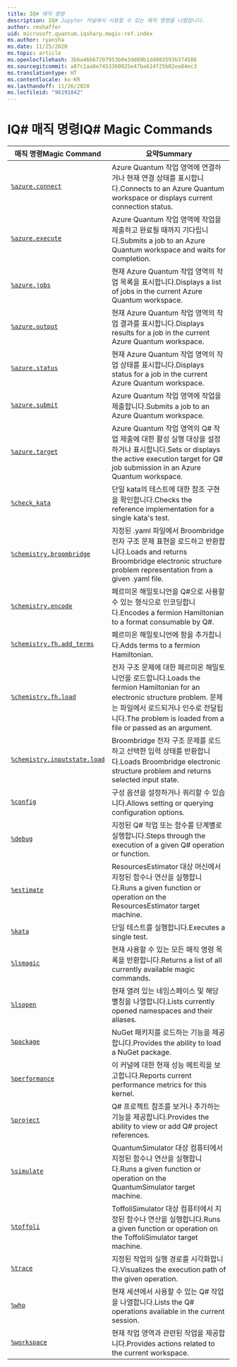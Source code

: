 ```yaml
---
title: IQ# 매직 명령
description: IQ# Jupyter 커널에서 사용할 수 있는 매직 명령을 나열합니다.
author: rmshaffer
uid: microsoft.quantum.iqsharp.magic-ref.index
ms.author: ryansha
ms.date: 11/25/2020
ms.topic: article
ms.openlocfilehash: 3b6a46b67207953b0e3dd89b1dd083593b374586
ms.sourcegitcommit: a87c1aa8e7453360025e47ba614f25b02ea84ec3
ms.translationtype: HT
ms.contentlocale: ko-KR
ms.lasthandoff: 11/26/2020
ms.locfileid: "96191842"
---
```

# <a name="iq-magic-commands"></a><span data-ttu-id="dffec-103">IQ# 매직 명령</span><span class="sxs-lookup"><span data-stu-id="dffec-103">IQ# Magic Commands</span></span>
| <span data-ttu-id="dffec-104">매직 명령</span><span class="sxs-lookup"><span data-stu-id="dffec-104">Magic Command</span></span> | <span data-ttu-id="dffec-105">요약</span><span class="sxs-lookup"><span data-stu-id="dffec-105">Summary</span></span> |
|---------------|---------|
| [`%azure.connect`](xref:microsoft.quantum.iqsharp.magic-ref.azure.connect) | <span data-ttu-id="dffec-106">Azure Quantum 작업 영역에 연결하거나 현재 연결 상태를 표시합니다.</span><span class="sxs-lookup"><span data-stu-id="dffec-106">Connects to an Azure Quantum workspace or displays current connection status.</span></span> |
| [`%azure.execute`](xref:microsoft.quantum.iqsharp.magic-ref.azure.execute) | <span data-ttu-id="dffec-107">Azure Quantum 작업 영역에 작업을 제출하고 완료될 때까지 기다립니다.</span><span class="sxs-lookup"><span data-stu-id="dffec-107">Submits a job to an Azure Quantum workspace and waits for completion.</span></span> |
| [`%azure.jobs`](xref:microsoft.quantum.iqsharp.magic-ref.azure.jobs) | <span data-ttu-id="dffec-108">현재 Azure Quantum 작업 영역의 작업 목록을 표시합니다.</span><span class="sxs-lookup"><span data-stu-id="dffec-108">Displays a list of jobs in the current Azure Quantum workspace.</span></span> |
| [`%azure.output`](xref:microsoft.quantum.iqsharp.magic-ref.azure.output) | <span data-ttu-id="dffec-109">현재 Azure Quantum 작업 영역의 작업 결과를 표시합니다.</span><span class="sxs-lookup"><span data-stu-id="dffec-109">Displays results for a job in the current Azure Quantum workspace.</span></span> |
| [`%azure.status`](xref:microsoft.quantum.iqsharp.magic-ref.azure.status) | <span data-ttu-id="dffec-110">현재 Azure Quantum 작업 영역의 작업 상태를 표시합니다.</span><span class="sxs-lookup"><span data-stu-id="dffec-110">Displays status for a job in the current Azure Quantum workspace.</span></span> |
| [`%azure.submit`](xref:microsoft.quantum.iqsharp.magic-ref.azure.submit) | <span data-ttu-id="dffec-111">Azure Quantum 작업 영역에 작업을 제출합니다.</span><span class="sxs-lookup"><span data-stu-id="dffec-111">Submits a job to an Azure Quantum workspace.</span></span> |
| [`%azure.target`](xref:microsoft.quantum.iqsharp.magic-ref.azure.target) | <span data-ttu-id="dffec-112">Azure Quantum 작업 영역의 Q# 작업 제출에 대한 활성 실행 대상을 설정하거나 표시합니다.</span><span class="sxs-lookup"><span data-stu-id="dffec-112">Sets or displays the active execution target for Q# job submission in an Azure Quantum workspace.</span></span> |
| [`%check_kata`](xref:microsoft.quantum.iqsharp.magic-ref.check_kata) | <span data-ttu-id="dffec-113">단일 kata의 테스트에 대한 참조 구현을 확인합니다.</span><span class="sxs-lookup"><span data-stu-id="dffec-113">Checks the reference implementation for a single kata's test.</span></span> |
| [`%chemistry.broombridge`](xref:microsoft.quantum.iqsharp.magic-ref.chemistry.broombridge) | <span data-ttu-id="dffec-114">지정된 .yaml 파일에서 Broombridge 전자 구조 문제 표현을 로드하고 반환합니다.</span><span class="sxs-lookup"><span data-stu-id="dffec-114">Loads and returns Broombridge electronic structure problem representation from a given .yaml file.</span></span> |
| [`%chemistry.encode`](xref:microsoft.quantum.iqsharp.magic-ref.chemistry.encode) | <span data-ttu-id="dffec-115">페르미온 해밀토니언을 Q#으로 사용할 수 있는 형식으로 인코딩합니다.</span><span class="sxs-lookup"><span data-stu-id="dffec-115">Encodes a fermion Hamiltonian to a format consumable by Q#.</span></span> |
| [`%chemistry.fh.add_terms`](xref:microsoft.quantum.iqsharp.magic-ref.chemistry.fh.add_terms) | <span data-ttu-id="dffec-116">페르미온 해밀토니언에 항을 추가합니다.</span><span class="sxs-lookup"><span data-stu-id="dffec-116">Adds terms to a fermion Hamiltonian.</span></span> |
| [`%chemistry.fh.load`](xref:microsoft.quantum.iqsharp.magic-ref.chemistry.fh.load) | <span data-ttu-id="dffec-117">전자 구조 문제에 대한 페르미온 해밀토니언을 로드합니다.</span><span class="sxs-lookup"><span data-stu-id="dffec-117">Loads the fermion Hamiltonian for an electronic structure problem.</span></span> <span data-ttu-id="dffec-118">문제는 파일에서 로드되거나 인수로 전달됩니다.</span><span class="sxs-lookup"><span data-stu-id="dffec-118">The problem is loaded from a file or passed as an argument.</span></span> |
| [`%chemistry.inputstate.load`](xref:microsoft.quantum.iqsharp.magic-ref.chemistry.inputstate.load) | <span data-ttu-id="dffec-119">Broombridge 전자 구조 문제를 로드하고 선택한 입력 상태를 반환합니다.</span><span class="sxs-lookup"><span data-stu-id="dffec-119">Loads Broombridge electronic structure problem and returns selected input state.</span></span> |
| [`%config`](xref:microsoft.quantum.iqsharp.magic-ref.config) | <span data-ttu-id="dffec-120">구성 옵션을 설정하거나 쿼리할 수 있습니다.</span><span class="sxs-lookup"><span data-stu-id="dffec-120">Allows setting or querying configuration options.</span></span> |
| [`%debug`](xref:microsoft.quantum.iqsharp.magic-ref.debug) | <span data-ttu-id="dffec-121">지정된 Q# 작업 또는 함수를 단계별로 실행합니다.</span><span class="sxs-lookup"><span data-stu-id="dffec-121">Steps through the execution of a given Q# operation or function.</span></span> |
| [`%estimate`](xref:microsoft.quantum.iqsharp.magic-ref.estimate) | <span data-ttu-id="dffec-122">ResourcesEstimator 대상 머신에서 지정된 함수나 연산을 실행합니다.</span><span class="sxs-lookup"><span data-stu-id="dffec-122">Runs a given function or operation on the ResourcesEstimator target machine.</span></span> |
| [`%kata`](xref:microsoft.quantum.iqsharp.magic-ref.kata) | <span data-ttu-id="dffec-123">단일 테스트를 실행합니다.</span><span class="sxs-lookup"><span data-stu-id="dffec-123">Executes a single test.</span></span> |
| [`%lsmagic`](xref:microsoft.quantum.iqsharp.magic-ref.lsmagic) | <span data-ttu-id="dffec-124">현재 사용할 수 있는 모든 매직 명령 목록을 반환합니다.</span><span class="sxs-lookup"><span data-stu-id="dffec-124">Returns a list of all currently available magic commands.</span></span> |
| [`%lsopen`](xref:microsoft.quantum.iqsharp.magic-ref.lsopen) | <span data-ttu-id="dffec-125">현재 열려 있는 네임스페이스 및 해당 별칭을 나열합니다.</span><span class="sxs-lookup"><span data-stu-id="dffec-125">Lists currently opened namespaces and their aliases.</span></span> |
| [`%package`](xref:microsoft.quantum.iqsharp.magic-ref.package) | <span data-ttu-id="dffec-126">NuGet 패키지를 로드하는 기능을 제공합니다.</span><span class="sxs-lookup"><span data-stu-id="dffec-126">Provides the ability to load a NuGet package.</span></span> |
| [`%performance`](xref:microsoft.quantum.iqsharp.magic-ref.performance) | <span data-ttu-id="dffec-127">이 커널에 대한 현재 성능 메트릭을 보고합니다.</span><span class="sxs-lookup"><span data-stu-id="dffec-127">Reports current performance metrics for this kernel.</span></span> |
| [`%project`](xref:microsoft.quantum.iqsharp.magic-ref.project) | <span data-ttu-id="dffec-128">Q# 프로젝트 참조를 보거나 추가하는 기능을 제공합니다.</span><span class="sxs-lookup"><span data-stu-id="dffec-128">Provides the ability to view or add Q# project references.</span></span> |
| [`%simulate`](xref:microsoft.quantum.iqsharp.magic-ref.simulate) | <span data-ttu-id="dffec-129">QuantumSimulator 대상 컴퓨터에서 지정된 함수나 연산을 실행합니다.</span><span class="sxs-lookup"><span data-stu-id="dffec-129">Runs a given function or operation on the QuantumSimulator target machine.</span></span> |
| [`%toffoli`](xref:microsoft.quantum.iqsharp.magic-ref.toffoli) | <span data-ttu-id="dffec-130">ToffoliSimulator 대상 컴퓨터에서 지정된 함수나 연산을 실행합니다.</span><span class="sxs-lookup"><span data-stu-id="dffec-130">Runs a given function or operation on the ToffoliSimulator target machine.</span></span> |
| [`%trace`](xref:microsoft.quantum.iqsharp.magic-ref.trace) | <span data-ttu-id="dffec-131">지정된 작업의 실행 경로를 시각화합니다.</span><span class="sxs-lookup"><span data-stu-id="dffec-131">Visualizes the execution path of the given operation.</span></span> |
| [`%who`](xref:microsoft.quantum.iqsharp.magic-ref.who) | <span data-ttu-id="dffec-132">현재 세션에서 사용할 수 있는 Q# 작업을 나열합니다.</span><span class="sxs-lookup"><span data-stu-id="dffec-132">Lists the Q# operations available in the current session.</span></span> |
| [`%workspace`](xref:microsoft.quantum.iqsharp.magic-ref.workspace) | <span data-ttu-id="dffec-133">현재 작업 영역과 관련된 작업을 제공합니다.</span><span class="sxs-lookup"><span data-stu-id="dffec-133">Provides actions related to the current workspace.</span></span> |
